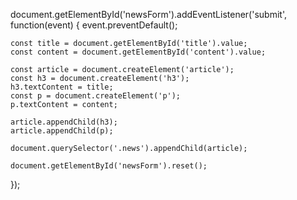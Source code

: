 document.getElementById('newsForm').addEventListener('submit', function(event) {
    event.preventDefault();
    
    const title = document.getElementById('title').value;
    const content = document.getElementById('content').value;
    
    const article = document.createElement('article');
    const h3 = document.createElement('h3');
    h3.textContent = title;
    const p = document.createElement('p');
    p.textContent = content;
    
    article.appendChild(h3);
    article.appendChild(p);
    
    document.querySelector('.news').appendChild(article);
    
    document.getElementById('newsForm').reset();
});
